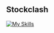 ## Stockclash

[![My Skills](https://skillicons.dev/icons?i=html,css,js&perline=10&theme=light)](https://skillicons.dev)
